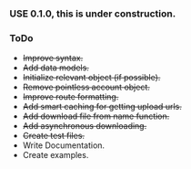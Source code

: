 ### USE 0.1.0, this is under construction.

### ToDo
- ~~Improve syntax.~~
- ~~Add data models.~~
- ~~Initialize relevant object (if possible).~~
- ~~Remove pointless account object.~~
- ~~Improve route formatting.~~
- ~~Add smart caching for getting upload urls.~~
- ~~Add download file from name function.~~
- ~~Add asynchronous downloading.~~
- ~~Create test files.~~
- Write Documentation.
- Create examples.